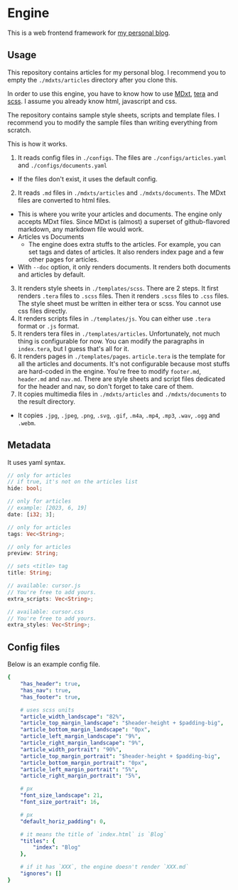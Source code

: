 # Engine

This is a web frontend framework for [my personal blog](https://baehyunsol.github.io).

## Usage

This repository contains articles for my personal blog. I recommend you to empty the `./mdxts/articles` directory after you clone this.

In order to use this engine, you have to know how to use [MDxt], [tera] and [scss]. I assume you already know html, javascript and css.

[MDxt]: https://github.com/baehyunsol/MDxt
[tera]: https://github.com/Keats/tera
[scss]: https://sass-lang.com/guide/

The repository contains sample style sheets, scripts and template files. I recommend you to modify the sample files than writing everything from scratch.

This is how it works.

1. It reads config files in `./configs`. The files are `./configs/articles.yaml` and `./configs/documents.yaml`
  - If the files don't exist, it uses the default config.
2. It reads `.md` files in `./mdxts/articles` and `./mdxts/documents`. The MDxt files are converted to html files.
  - This is where you write your articles and documents. The engine only accepts MDxt files. Since MDxt is (almost) a superset of github-flavored markdown, any markdown file would work.
  - Articles vs Documents
    - The engine does extra stuffs to the articles. For example, you can set tags and dates of articles. It also renders index page and a few other pages for articles.
  - With `--doc` option, it only renders documents. It renders both documents and articles by default.
3. It renders style sheets in `./templates/scss`. There are 2 steps. It first renders `.tera` files to `.scss` files. Then it renders `.scss` files to `.css` files. The style sheet must be written in either tera or scss. You cannot use css files directly.
4. It renders scripts files in `./templates/js`. You can either use `.tera` format or `.js` format.
5. It renders tera files in `./templates/articles`. Unfortunately, not much thing is configurable for now. You can modify the paragraphs in `index.tera`, but I guess that's all for it.
6. It renders pages in `./templates/pages`. `article.tera` is the template for all the articles and documents. It's not configurable because most stuffs are hard-coded in the engine. You're free to modify `footer.md`, `header.md` and `nav.md`. There are style sheets and script files dedicated for the header and nav, so don't forget to take care of them.
7. It copies multimedia files in `./mdxts/articles` and `./mdxts/documents` to the result directory.
  - It copies `.jpg`, `.jpeg`, `.png`, `.svg`, `.gif`, `.m4a`, `.mp4`, `.mp3`, `.wav`, `.ogg` and `.webm`.

## Metadata

It uses yaml syntax.

```rust
// only for articles
// if true, it's not on the articles list
hide: bool;

// only for articles
// example: [2023, 6, 19]
date: [i32; 3];

// only for articles
tags: Vec<String>;

// only for articles
preview: String;

// sets <title> tag
title: String;

// available: cursor.js
// You're free to add yours.
extra_scripts: Vec<String>;

// available: cursor.css
// You're free to add yours.
extra_styles: Vec<String>;
```

## Config files

Below is an example config file.

```yaml
{
    "has_header": true,
    "has_nav": true,
    "has_footer": true,

    # uses scss units
    "article_width_landscape": "82%",
    "article_top_margin_landscape": "$header-height + $padding-big",
    "article_bottom_margin_landscape": "0px",
    "article_left_margin_landscape": "9%",
    "article_right_margin_landscape": "9%",
    "article_width_portrait": "90%",
    "article_top_margin_portrait": "$header-height + $padding-big",
    "article_bottom_margin_portrait": "0px",
    "article_left_margin_portrait": "5%",
    "article_right_margin_portrait": "5%",

    # px
    "font_size_landscape": 21,
    "font_size_portrait": 16,

    # px
    "default_horiz_padding": 0,

    # it means the title of `index.html` is `Blog`
    "titles": {
        "index": "Blog"
    },

    # if it has `XXX`, the engine doesn't render `XXX.md`
    "ignores": []
}
```
